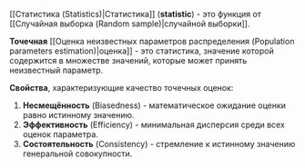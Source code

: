 [[Статистика (Statistics)|Статистика]] (**statistic**) - это функция от [[Случайная выборка (Random sample)|случайной выборки]].

**Точечная** [[Оценка неизвестных параметров распределения (Population parameters estimation)|оценка]] - это статистика, значение которой содержится в множестве значений, которые может принять неизвестный параметр.

**Свойства**, характеризующие качество точечных оценок:

1. **Несмещённость** (Biasedness) - математическое ожидание оценки равно истинному значению.
2. **Эффективность** (Efficiency) - минимальная дисперсия среди всех оценок параметра.
3. **Состоятельность** (Consistency) - стремление к истинному значению генеральной совокупности.
